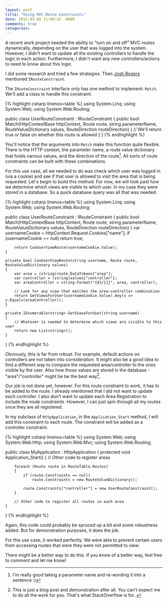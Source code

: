 ```yaml
---
layout: post
title: "Using MVC Route Constraints"
date: 2015-03-09 11:09:42 -0600
comments: true
categories:
---
```

A recent work project needed the ability to "turn on and off" MVC routes dynamically, depending on the user that was logged into the system. However, I didn't want to update all the existing controllers to handle the logic in each action. Furthermore, I didn't want any new controllers/actions to need to know about this logic.

I did some research and tried a few strategies. Then [Josh Rogers](http://joshuarogers.net) mentioned `IRouteConstraint`.

<!-- more -->

The `IRouteConstraint` interface only has one method to implement: `Match`. We'll add a class to handle this constraint.

{% highlight csharp linenos=table %}
using System.Linq;
using System.Web;
using System.Web.Routing;

public class UserRouteConstraint : IRouteConstraint
{
    public bool Match(HttpContextBase httpContext, Route route, string parameterName, RouteValueDictionary values, RouteDirection routeDirection)
    {
        // We'll return true or false on whether this route is allowed
    }
}
{% endhighlight %}

You'll notice that the arguments into `Match` make this function quite flexible. There is the HTTP context, the parameter name, a route value dictionary that holds various values, and the direction of the route[^1]. All sorts of route constraints can be built with these combinations.

For this use case, all we needed to do was check which user was logged in (via a cookie) and see if that user is allowed to visit the area that is being requested. Let's begin to build this method. For now, we will look past how  we determine which views are visible to which user. In my case they were stored in a database. So a quick database query was all that was needed.

{% highlight csharp linenos=table %}
using System.Linq;
using System.Web;
using System.Web.Routing;

public class UserRouteConstraint : IRouteConstraint
{
    public bool Match(HttpContextBase httpContext, Route route, string parameterName, RouteValueDictionary values, RouteDirection routeDirection)
    {
        var usernameCookie = httpContext.Request.Cookies["name"];
        if (usernameCookie == null)
            return true;

        return CanUserViewRoute(usernameCookie.Value);
    }

    private bool CanUserViewRoute(string username, Route route, RouteValueDictionary values)
    {
        var area = (string)route.DataTokens["area"];
        var controller = (string)values["controller"];
        var areaController = string.Format("{0}/{1}", area, controller);

        // Look for any view that matches the area-controller combination
        return GetViewsForUser(usernameCookie.Value).Any(v => v.Equals(areaController));
    }

    private IEnumerable<string> GetViewsForUser(string username)
    {
        // Whatever is needed to determine which views are visible to this user
        return new List<string>();
    }
}
{% endhighlight %}

Obviously, this is far from robust. For example, default actions on controllers are not taken into consideration. It might also be a good idea to find a different way to compare the requested area/controller to the ones visible by the user. Also how those values are stored in the database - "area"/"controller" might be be the best way[^2].

Our job is not done yet, however. For this route constraint to work, it has to be added to the route. I already mentioned that I did not want to update each controller. I also don't want to update each Area Registration to include the route constraints. However, I can just spin through all my routes once they are all registered.

In my subclass of `HttpApplication`, in the `Application_Start` method, I will add this constraint to each route. The constraint will be added as a controller constraint.

{% highlight csharp linenos=table %}
using System.Web;
using System.Web.Http;
using System.Web.Mvc;
using System.Web.Routing;

public class MyApplication : HttpApplication
{
    protected void Application_Start()
    {
        // Other code to register areas

        foreach (Route route in RouteTable.Routes)
        {
            if (route.Constraints == null)
                route.Constraints = new RouteValueDictionary();

            route.Constraints["controller"] = new UserRouteConstraint();
        }

        // Other code to register all routes in each area
    }
}
{% endhighlight %}

Again, this code could probably be spruced up a bit and some robustness added. But for demonstration purposes, it does the job.

For this use case, it worked perfectly. We were able to prevent certain users from accessing routes that were they were not permitted to view.

There might be a better way to do this. If you know of a better way, feel free to comment and let me know!

[^1]: I'm really good taking a parameter name and re-wording it into a sentence :)
[^2]: This is just a blog post and demonstration after all. You can't expect me to do all the work for you. That's what StackOverflow is for..
